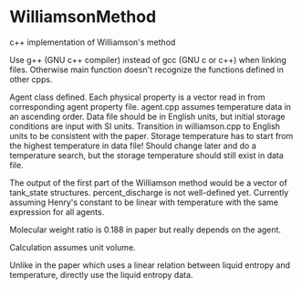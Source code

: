 # WilliamsonMethod
c++ implementation of Williamson's method


Use g++ (GNU c++ compiler) instead of gcc (GNU c or c++) when linking files. Otherwise main function doesn't recognize the functions defined in other cpps.


Agent class defined. Each physical property is a vector read in from corresponding agent property file. agent.cpp assumes temperature data in an ascending order.
Data file should be in English units, but initial storage conditions are input with SI units. Transition in williamson.cpp to English units to be consistent with the paper.
Storage temperature has to start from the highest temperature in data file! Should change later and do a temperature search, but the storage temperature should still exist in data file.

The output of the first part of the Williamson method would be a vector of tank_state structures.
percent_discharge is not well-defined yet.
Currently assuming Henry's constant to be linear with temperature with the same expression for all agents.

Molecular weight ratio is 0.188 in paper but really depends on the agent.

Calculation assumes unit volume.

Unlike in the paper which uses a linear relation between liquid entropy and temperature, directly use the liquid entropy data.